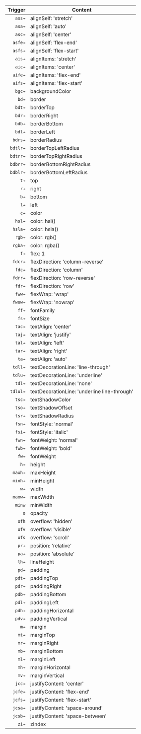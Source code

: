 | Trigger  | Content |
| -------: | ------- |
| `ass→`   | alignSelf: 'stretch' |
| `asa→`   | alignSelf: 'auto' |
| `asc→`   | alignSelf: 'center' |
| `asfe→`   | alignSelf: 'flex-end' |
| `asfs→`   | alignSelf: 'flex-start' |
| `ais→`   | alignItems: 'stretch' |
| `aic→`   | alignItems: 'center' |
| `aife→`   | alignItems: 'flex-end' |
| `aifs→`   | alignItems: 'flex-start' |
| `bgc→`   | backgroundColor |
| `bd→`   | border |
| `bdt→`   | borderTop |
| `bdr→`   | borderRight |
| `bdb→`   | borderBottom |
| `bdl→`   | borderLeft |
| `bdrs→`   | borderRadius |
| `bdtlr→`   | borderTopLeftRadius |
| `bdtrr→`   | borderTopRightRadius |
| `bdbrr→`   | borderBottomRightRadius |
| `bdblr→`   | borderBottomLeftRadius |
| `t→`   | top |
| `r→`   | right |
| `b→`   | bottom |
| `l→`   | left |
| `c→`   | color |
| `hsl→`   | color: hsl() |
| `hsla→`   | color: hsla() |
| `rgb→`   | color: rgb() |
| `rgba→`   | color: rgba() |
| `f→`   | flex: 1 |
| `fdcr→`   | flexDirection: 'column-reverse' |
| `fdc→`   | flexDirection: 'column' |
| `fdrr→`   | flexDirection: 'row-reverse' |
| `fdr→`   | flexDirection: 'row' |
| `fww→`   | flexWrap: 'wrap' |
| `fwnw→`   | flexWrap: 'nowrap' |
| `ff→`   | fontFamily |
| `fs→`   | fontSize |
| `tac→`   | textAlign: 'center' |
| `taj→`   | textAlign: 'justify' |
| `tal→`   | textAlign: 'left' |
| `tar→`   | textAlign: 'right' |
| `ta→`   | textAlign: 'auto' |
| `tdll→`   | textDecorationLine: 'line-through' |
| `tdlu→`   | textDecorationLine: 'underline' |
| `tdl→`   | textDecorationLine: 'none' |
| `tdlul→`   | textDecorationLine: 'underline line-through' |
| `tsc→`   | textShadowColor |
| `tso→`   | textShadowOffset |
| `tsr→`   | textShadowRadius |
| `fsn→`   | fontStyle: 'normal' |
| `fsi→`   | fontStyle: 'italic' |
| `fwn→`   | fontWeight: 'normal' |
| `fwb→`   | fontWeight: 'bold' |
| `fw→`   | fontWeight |
| `h→`   | height |
| `maxh→`   | maxHeight |
| `minh→`   | minHeight |
| `w→`   | width |
| `maxw→`   | maxWidth |
| `minw`   | minWidth |
| `o`   | opacity |
| `ofh`   | overflow: 'hidden' |
| `ofv`   | overflow: 'visible' |
| `ofs`   | overflow: 'scroll' |
| `pr→`   | position: 'relative' |
| `pa→`   | position: 'absolute' |
| `lh→`   | lineHeight |
| `pd→`   | padding |
| `pdt→`   | paddingTop |
| `pdr→`   | paddingRight |
| `pdb→`   | paddingBottom |
| `pdl→`   | paddingLeft |
| `pdh→`   | paddingHorizontal |
| `pdv→`   | paddingVertical |
| `m→`   | margin |
| `mt→`   | marginTop |
| `mr→`   | marginRight |
| `mb→`   | marginBottom |
| `ml→`   | marginLeft |
| `mh→`   | marginHorizontal |
| `mv→`   | marginVertical |
| `jcc→`   | justifyContent: 'center' |
| `jcfe→`   | justifyContent: 'flex-end' |
| `jcfs→`   | justifyContent: 'flex-start' |
| `jcsa→`   | justifyContent: 'space-around' |
| `jcsb→`   | justifyContent: 'space-between' |
| `zi→`   | zIndex |
